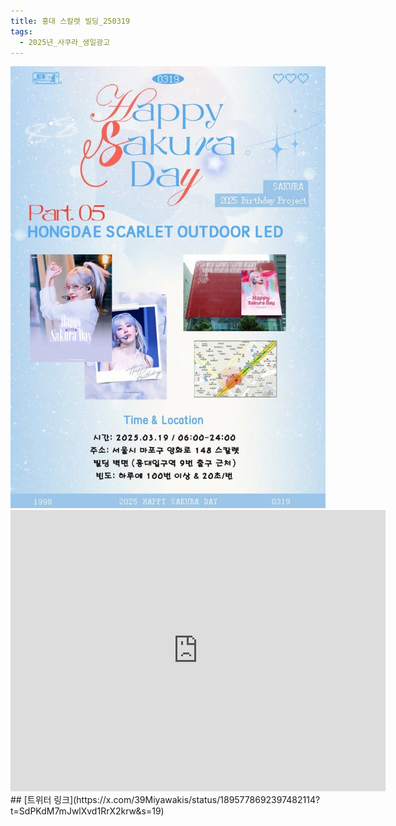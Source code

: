 ```yaml
---
title: 홍대 스칼렛 빌딩_250319
tags:
  - 2025년_사쿠라_생일광고
---
```

<img src="assets/1741097016.jpg">

<iframe src="https://www.google.com/maps/embed?pb=!1m18!1m12!1m3!1d1581.4891427026573!2d126.92150882345578!3d37.55557538308146!2m3!1f0!2f0!3f0!3m2!1i1024!2i768!4f13.1!3m3!1m2!1s0x357c98c339b08af5%3A0x6eb18f5ac4c73c04!2z7ISc7Jq47Yq567OE7IucIOuniO2PrOq1rCDslpHtmZTroZwgMTQ4!5e0!3m2!1sko!2skr!4v1741356706385!5m2!1sko!2skr" width="600" height="450" style="border:0;" allowfullscreen="" loading="lazy" referrerpolicy="no-referrer-when-downgrade"></iframe>
## [트위터 링크](https://x.com/39Miyawakis/status/1895778692397482114?t=SdPKdM7mJwlXvd1RrX2krw&s=19)
